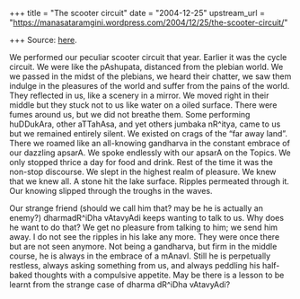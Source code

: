 +++
title = "The scooter circuit"
date = "2004-12-25"
upstream_url = "https://manasataramgini.wordpress.com/2004/12/25/the-scooter-circuit/"

+++
Source: [here](https://manasataramgini.wordpress.com/2004/12/25/the-scooter-circuit/).

We performed our peculiar scooter circuit that year. Earlier it was the
cycle circuit. We were like the pAshupata, distanced from the plebian
world. We we passed in the midst of the plebians, we heard their
chatter, we saw them indulge in the pleasures of the world and suffer
from the pains of the world. They reflected in us, like a scenery in a
mirror. We moved right in their middle but they stuck not to us like
water on a oiled surface. There were fumes around us, but we did not
breathe them. Some performing huDDukAra, other aTTahAsa, and yet others
jumbaka nR^itya, came to us but we remained entirely silent. We existed
on crags of the “far away land”. There we roamed like an all-knowing
gandharva in the constant embrace of our dazzling apsarA. We spoke
endlessly with our apsarA on the Topics. We only stopped thrice a day
for food and drink. Rest of the time it was the non-stop discourse. We
slept in the highest realm of pleasure. We knew that we knew all. A
stone hit the lake surface. Ripples permeated through it. Our knowing
slipped through the troughs in the waves.

Our strange friend (should we call him that? may be he is actually an
enemy?) dharmadR^iDha vAtavyAdi keeps wanting to talk to us. Why does he
want to do that? We get no pleasure from talking to him; we send him
away. I do not see the ripples in his lake any more. They were once
there but are not seen anymore. Not being a gandharva, but firm in the
middle course, he is always in the embrace of a mAnavI. Still he is
perpetually restless, always asking something from us, and always
peddling his half-baked thoughts with a compulsive appetite. May be
there is a lesson to be learnt from the strange case of dharma dR^iDha
vAtavyAdi?

